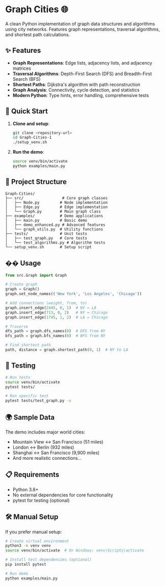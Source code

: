 # Graph Cities 🌐

A clean Python implementation of graph data structures and algorithms using city networks. Features graph representations, traversal algorithms, and shortest path calculations.

## ✨ Features

- **Graph Representations**: Edge lists, adjacency lists, and adjacency matrices
- **Traversal Algorithms**: Depth-First Search (DFS) and Breadth-First Search (BFS)  
- **Shortest Paths**: Dijkstra's algorithm with path reconstruction
- **Graph Analysis**: Connectivity, cycle detection, and statistics
- **Modern Python**: Type hints, error handling, comprehensive tests

## 🚀 Quick Start

1. **Clone and setup**:
   ```bash
   git clone <repository-url>
   cd Graph-Cities-1
   ./setup_venv.sh
   ```

2. **Run the demo**:
   ```bash
   source venv/bin/activate
   python examples/main.py
   ```

## 📁 Project Structure

```
Graph-Cities/
├── src/                 # Core graph classes
│   ├── Node.py         # Node implementation
│   ├── Edge.py         # Edge implementation
│   └── Graph.py        # Main graph class
├── examples/           # Demo applications
│   ├── main.py         # Basic demo
│   ├── demo_enhanced.py # Advanced features
│   └── graph_utils.py  # Utility functions
├── tests/              # Unit tests
│   ├── test_graph.py   # Core tests
│   └── test_algorithms.py # Algorithm tests
└── setup_venv.sh       # Setup script
```

## �� Usage

```python
from src.Graph import Graph

# Create graph
graph = Graph()
graph.set_node_names(('New York', 'Los Angeles', 'Chicago'))

# Add connections (weight, from, to)
graph.insert_edge(2445, 0, 1)  # NY ↔ LA
graph.insert_edge(713, 0, 2)   # NY ↔ Chicago  
graph.insert_edge(1745, 1, 2)  # LA ↔ Chicago

# Traverse
dfs_path = graph.dfs_names(0)  # DFS from NY
bfs_path = graph.bfs_names(0)  # BFS from NY

# Find shortest path
path, distance = graph.shortest_path(0, 1)  # NY to LA
```

## 🧪 Testing

```bash
# Run tests
source venv/bin/activate
pytest tests/

# Run specific test
pytest tests/test_graph.py -v
```

## 🌍 Sample Data

The demo includes major world cities:
- Mountain View ↔ San Francisco (51 miles)
- London ↔ Berlin (932 miles)  
- Shanghai ↔ San Francisco (9,900 miles)
- And more realistic connections...

## 📋 Requirements

- Python 3.8+
- No external dependencies for core functionality
- pytest for testing (optional)

## 🛠️ Manual Setup

If you prefer manual setup:

```bash
# Create virtual environment
python3 -m venv venv
source venv/bin/activate  # On Windows: venv\Scripts\activate

# Install test dependencies (optional)
pip install pytest

# Run demo
python examples/main.py
```

